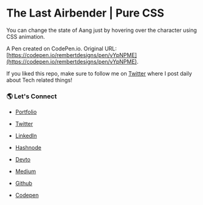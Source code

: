 # The Last Airbender | Pure CSS

You can change the state of Aang just by hovering over the character using CSS animation.

A Pen created on CodePen.io. Original URL: [https://codepen.io/rembertdesigns/pen/vYpNPME](https://codepen.io/rembertdesigns/pen/vYpNPME).

If you liked this repo, make sure to follow me on [Twitter](https://twitter.com/RembertDesigns) where I post daily about Tech related things!

### 🌎 Let's Connect

- [Portfolio](https://www.rembertdesigns.co/)

- [Twitter](https://twitter.com/RembertDesigns)

- [LinkedIn](https://www.linkedin.com/in/rrembert/)

- [Hashnode](https://rembertdesigns.hashnode.dev/)

- [Devto](https://dev.to/rembertdesigns)

- [Medium](https://medium.com/@rembertdesigns)

- [Github](https://github.com/rembertdesigns)

- [Codepen](https://codepen.io/rembertdesigns)

